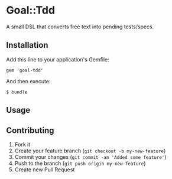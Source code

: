 # Goal::Tdd

A small DSL that converts free text into pending tests/specs.

## Installation

Add this line to your application's Gemfile:

    gem 'goal-tdd'

And then execute:

    $ bundle

## Usage



## Contributing

1. Fork it
2. Create your feature branch (`git checkout -b my-new-feature`)
3. Commit your changes (`git commit -am 'Added some feature'`)
4. Push to the branch (`git push origin my-new-feature`)
5. Create new Pull Request

